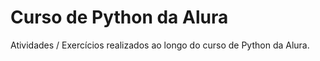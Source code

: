 # Curso de Python da Alura

Atividades / Exercícios realizados ao longo do curso de Python da Alura.
